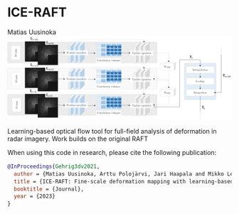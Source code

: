 # ICE-RAFT
Matias Uusinoka
<img src="FlowChart_Visualization.png">

Learning-based optical flow tool for full-field analysis of deformation in radar imagery. Work builds on the original RAFT 



When using this code in research, please cite the following publication:
```bibtex
@InProceedings{Gehrig3dv2021,
  author = {Matias Uusinoka, Arttu Polojärvi, Jari Haapala and Mikko Lensu},
  title = {ICE-RAFT: Fine-scale deformation mapping with learning-based optical flow},
  booktitle = {Journal},
  year = {2023}
}
```
